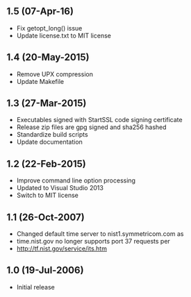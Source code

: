 ## 1.5 (07-Apr-16)

 * Fix getopt_long() issue
 * Update license.txt to MIT license

## 1.4 (20-May-2015)

  * Remove UPX compression
  * Update Makefile

## 1.3 (27-Mar-2015)

  * Executables signed with StartSSL code signing certificate
  * Release zip files are gpg signed and sha256 hashed
  * Standardize build scripts
  * Update documentation

## 1.2 (22-Feb-2015)

  * Improve command line option processing
  * Updated to Visual Studio 2013
  * Switch to MIT license

## 1.1 (26-Oct-2007)

  * Changed default time server to nist1.symmetricom.com as
  * time.nist.gov no longer supports port 37 requests per
  * http://tf.nist.gov/service/its.htm

## 1.0 (19-Jul-2006)

  * Initial release
